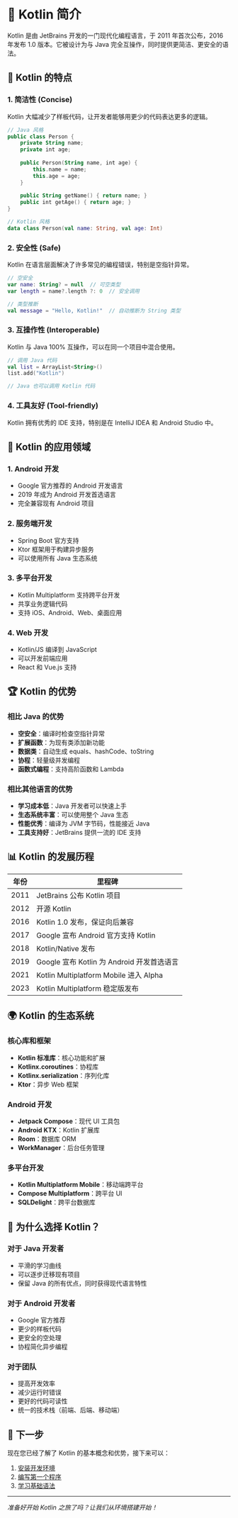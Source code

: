 # 🎯 Kotlin 简介

Kotlin 是由 JetBrains 开发的一门现代化编程语言，于 2011 年首次公布，2016 年发布 1.0 版本。它被设计为与 Java 完全互操作，同时提供更简洁、更安全的语法。

## 🌟 Kotlin 的特点

### 1. 简洁性 (Concise)
Kotlin 大幅减少了样板代码，让开发者能够用更少的代码表达更多的逻辑。

```kotlin
// Java 风格
public class Person {
    private String name;
    private int age;
    
    public Person(String name, int age) {
        this.name = name;
        this.age = age;
    }
    
    public String getName() { return name; }
    public int getAge() { return age; }
}

// Kotlin 风格
data class Person(val name: String, val age: Int)
```

### 2. 安全性 (Safe)
Kotlin 在语言层面解决了许多常见的编程错误，特别是空指针异常。

```kotlin
// 空安全
var name: String? = null  // 可空类型
var length = name?.length ?: 0  // 安全调用

// 类型推断
val message = "Hello, Kotlin!"  // 自动推断为 String 类型
```

### 3. 互操作性 (Interoperable)
Kotlin 与 Java 100% 互操作，可以在同一个项目中混合使用。

```kotlin
// 调用 Java 代码
val list = ArrayList<String>()
list.add("Kotlin")

// Java 也可以调用 Kotlin 代码
```

### 4. 工具友好 (Tool-friendly)
Kotlin 拥有优秀的 IDE 支持，特别是在 IntelliJ IDEA 和 Android Studio 中。

## 🎯 Kotlin 的应用领域

### 1. Android 开发
- Google 官方推荐的 Android 开发语言
- 2019 年成为 Android 开发首选语言
- 完全兼容现有 Android 项目

### 2. 服务端开发
- Spring Boot 官方支持
- Ktor 框架用于构建异步服务
- 可以使用所有 Java 生态系统

### 3. 多平台开发
- Kotlin Multiplatform 支持跨平台开发
- 共享业务逻辑代码
- 支持 iOS、Android、Web、桌面应用

### 4. Web 开发
- Kotlin/JS 编译到 JavaScript
- 可以开发前端应用
- React 和 Vue.js 支持

## 🏆 Kotlin 的优势

### 相比 Java 的优势
- **空安全**：编译时检查空指针异常
- **扩展函数**：为现有类添加新功能
- **数据类**：自动生成 equals、hashCode、toString
- **协程**：轻量级并发编程
- **函数式编程**：支持高阶函数和 Lambda

### 相比其他语言的优势
- **学习成本低**：Java 开发者可以快速上手
- **生态系统丰富**：可以使用整个 Java 生态
- **性能优秀**：编译为 JVM 字节码，性能接近 Java
- **工具支持好**：JetBrains 提供一流的 IDE 支持

## 📊 Kotlin 的发展历程

| 年份 | 里程碑 |
|------|--------|
| 2011 | JetBrains 公布 Kotlin 项目 |
| 2012 | 开源 Kotlin |
| 2016 | Kotlin 1.0 发布，保证向后兼容 |
| 2017 | Google 宣布 Android 官方支持 Kotlin |
| 2018 | Kotlin/Native 发布 |
| 2019 | Google 宣布 Kotlin 为 Android 开发首选语言 |
| 2021 | Kotlin Multiplatform Mobile 进入 Alpha |
| 2023 | Kotlin Multiplatform 稳定版发布 |

## 🌍 Kotlin 的生态系统

### 核心库和框架
- **Kotlin 标准库**：核心功能和扩展
- **Kotlinx.coroutines**：协程库
- **Kotlinx.serialization**：序列化库
- **Ktor**：异步 Web 框架

### Android 开发
- **Jetpack Compose**：现代 UI 工具包
- **Android KTX**：Kotlin 扩展库
- **Room**：数据库 ORM
- **WorkManager**：后台任务管理

### 多平台开发
- **Kotlin Multiplatform Mobile**：移动端跨平台
- **Compose Multiplatform**：跨平台 UI
- **SQLDelight**：跨平台数据库

## 🎯 为什么选择 Kotlin？

### 对于 Java 开发者
- 平滑的学习曲线
- 可以逐步迁移现有项目
- 保留 Java 的所有优点，同时获得现代语言特性

### 对于 Android 开发者
- Google 官方推荐
- 更少的样板代码
- 更安全的空处理
- 协程简化异步编程

### 对于团队
- 提高开发效率
- 减少运行时错误
- 更好的代码可读性
- 统一的技术栈（前端、后端、移动端）

## 🚀 下一步

现在您已经了解了 Kotlin 的基本概念和优势，接下来可以：

1. [安装开发环境](./installation.md)
2. [编写第一个程序](./hello-world.md)
3. [学习基础语法](./basic-syntax.md)

---

*准备好开始 Kotlin 之旅了吗？让我们从环境搭建开始！*
